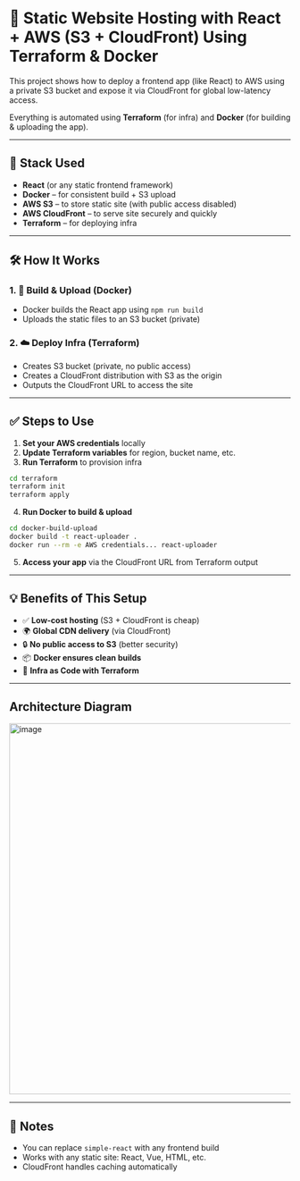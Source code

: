 # 🚀 Static Website Hosting with React + AWS (S3 + CloudFront) Using Terraform & Docker

This project shows how to deploy a frontend app (like React) to AWS using a private S3 bucket and expose it via CloudFront for global low-latency access.

Everything is automated using **Terraform** (for infra) and **Docker** (for building & uploading the app).

---

## 🔧 Stack Used

- **React** (or any static frontend framework)
- **Docker** – for consistent build + S3 upload
- **AWS S3** – to store static site (with public access disabled)
- **AWS CloudFront** – to serve site securely and quickly
- **Terraform** – for deploying infra

---

## 🛠️ How It Works

### 1. 🐳 Build & Upload (Docker)

- Docker builds the React app using `npm run build`
- Uploads the static files to an S3 bucket (private)

### 2. ☁️ Deploy Infra (Terraform)

- Creates S3 bucket (private, no public access)
- Creates a CloudFront distribution with S3 as the origin
- Outputs the CloudFront URL to access the site


---

## ✅ Steps to Use

1. **Set your AWS credentials** locally  
2. **Update Terraform variables** for region, bucket name, etc.
3. **Run Terraform** to provision infra

```bash
cd terraform
terraform init
terraform apply
````

4. **Run Docker to build & upload**

```bash
cd docker-build-upload
docker build -t react-uploader .
docker run --rm -e AWS credentials... react-uploader
```

5. **Access your app** via the CloudFront URL from Terraform output

---

## 💡 Benefits of This Setup

* ✅ **Low-cost hosting** (S3 + CloudFront is cheap)
* 🌍 **Global CDN delivery** (via CloudFront)
* 🔒 **No public access to S3** (better security)
* 📦 **Docker ensures clean builds**
* 🧱 **Infra as Code with Terraform**

---

## Architecture Diagram
<img width="1057" height="664" alt="image" src="https://github.com/user-attachments/assets/1b858983-9c6d-474c-af1c-b599ad53bbe8" />

---
## 📌 Notes

* You can replace `simple-react` with any frontend build
* Works with any static site: React, Vue, HTML, etc.
* CloudFront handles caching automatically
